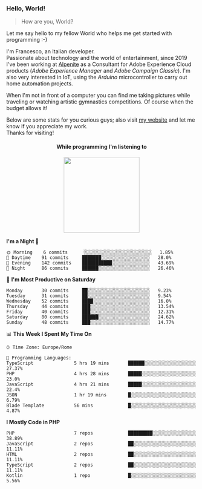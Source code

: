 ### Hello, World!

> How are you, World?

Let me say hello to my fellow World who helps me get started with programming :-)

I'm Francesco, an Italian developer.  
Passionate about technology and the world of entertainment, since 2019 I've been working at [Alpenite](https://www.alpenite.com) as a Consultant for Adobe Experience Cloud products (*Adobe Experience Manager* and *Adobe Campaign Classic*). I'm also very interested in IoT, using the *Arduino* microcontroller to carry out home automation projects.

When I'm not in front of a computer you can find me taking pictures while traveling or watching artistic gymnastics competitions. Of course when the budget allows it!

Below are some stats for you curious guys; also visit [my website](https://www.francescorega.eu) and let me know if you appreciate my work.  
Thanks for visiting!

<div align="center">
  <h4>While programming I'm listening to</h4>
  <a href="https://apps.francescorega.eu/now-playing/11147232609" target="_blank"><img src="https://apps.francescorega.eu/now-playing/11147232609" width="200"></a>
</div>

<!--START_SECTION:waka-->
**I'm a Night 🦉** 

```text
🌞 Morning    6 commits      ░░░░░░░░░░░░░░░░░░░░░░░░░   1.85% 
🌆 Daytime    91 commits     ███████░░░░░░░░░░░░░░░░░░   28.0% 
🌃 Evening    142 commits    ███████████░░░░░░░░░░░░░░   43.69% 
🌙 Night      86 commits     ██████░░░░░░░░░░░░░░░░░░░   26.46%

```
📅 **I'm Most Productive on Saturday** 

```text
Monday       30 commits     ██░░░░░░░░░░░░░░░░░░░░░░░   9.23% 
Tuesday      31 commits     ██░░░░░░░░░░░░░░░░░░░░░░░   9.54% 
Wednesday    52 commits     ████░░░░░░░░░░░░░░░░░░░░░   16.0% 
Thursday     44 commits     ███░░░░░░░░░░░░░░░░░░░░░░   13.54% 
Friday       40 commits     ███░░░░░░░░░░░░░░░░░░░░░░   12.31% 
Saturday     80 commits     ██████░░░░░░░░░░░░░░░░░░░   24.62% 
Sunday       48 commits     ███░░░░░░░░░░░░░░░░░░░░░░   14.77%

```


📊 **This Week I Spent My Time On** 

```text
⌚︎ Time Zone: Europe/Rome

💬 Programming Languages: 
TypeScript               5 hrs 19 mins       ██████░░░░░░░░░░░░░░░░░░░   27.37% 
PHP                      4 hrs 28 mins       █████░░░░░░░░░░░░░░░░░░░░   23.0% 
JavaScript               4 hrs 21 mins       █████░░░░░░░░░░░░░░░░░░░░   22.4% 
JSON                     1 hr 19 mins        █░░░░░░░░░░░░░░░░░░░░░░░░   6.79% 
Blade Template           56 mins             █░░░░░░░░░░░░░░░░░░░░░░░░   4.87%

```

**I Mostly Code in PHP** 

```text
PHP                      7 repos             █████████░░░░░░░░░░░░░░░░   38.89% 
JavaScript               2 repos             ██░░░░░░░░░░░░░░░░░░░░░░░   11.11% 
HTML                     2 repos             ██░░░░░░░░░░░░░░░░░░░░░░░   11.11% 
TypeScript               2 repos             ██░░░░░░░░░░░░░░░░░░░░░░░   11.11% 
Kotlin                   1 repo              █░░░░░░░░░░░░░░░░░░░░░░░░   5.56%

```



<!--END_SECTION:waka-->
